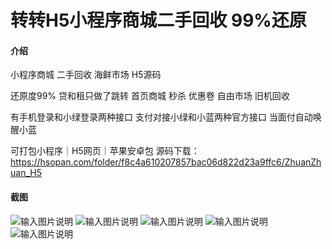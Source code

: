 # 转转H5小程序商城二手回收 99%还原

#### 介绍
小程序商城 二手回收 海鲜市场 H5源码

还原度99% 贷和租只做了跳转
首页商城 秒杀 优惠卷 自由市场 旧机回收

有手机登录和小绿登录两种接口
支付对接小绿和小蓝两种官方接口
当面付自动唤醒小蓝

可打包小程序｜H5网页｜苹果安卓包
源码下载：https://hsopan.com/folder/f8c4a610207857bac06d822d23a9ffc6/ZhuanZhuan_H5

#### 截图

![输入图片说明](1965215bbba2d0a336bcc79372b9c06.png)
![输入图片说明](42fc58f8757d14bf6170aef96aeafec.png)
![输入图片说明](72ab82e5aebc6f31dace7eedc4abe6a.png)
![输入图片说明](8782655e69bd2ababd02423dd528380.png)
![输入图片说明](c33082d3889f1170e80af40ea39f07d.png)
